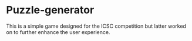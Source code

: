 # Puzzle-generator
This is a simple game designed for the ICSC competition but latter worked on to further enhance the user experience.
